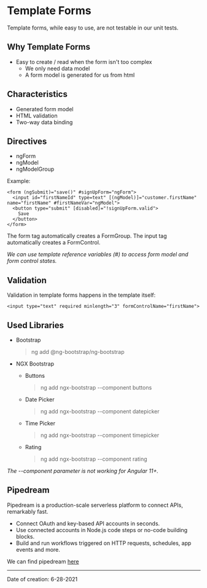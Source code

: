 # Template Forms

Template forms, while easy to use, are not testable in our unit tests.

## Why Template Forms

- Easy to create / read when the form isn't too complex
  - We only need data model
  - A form model is generated for us from html

## Characteristics

- Generated form model
- HTML validation
- Two-way data binding

## Directives

- ngForm
- ngModel
- ngModelGroup

Example:

```
<form (ngSubmit)="save()" #signUpForm="ngForm">
  <input id="firstNameId" type=text" [(ngModel)]="customer.firstName" name="firstName" #firstNameVar="ngModel">
  <button type="submit" [disabled]="!signUpForm.valid">
    Save
  </button>
</form>
```

The form tag automatically creates a FormGroup.
The input tag automatically creates a FormControl.

_We can use template reference variables (#) to access form model and form control states._

## Validation

Validation in template forms happens in the template itself:

```
<input type="text" required minlength="3" formControlName="firstName">
```

## Used Libraries

- Bootstrap

  > ng add @ng-bootstrap/ng-bootstrap

- NGX Bootstrap

  - Buttons

    > ng add ngx-bootstrap --component buttons

  - Date Picker

    > ng add ngx-bootstrap --component datepicker

  - Time Picker

    > ng add ngx-bootstrap --component timepicker

  - Rating

    > ng add ngx-bootstrap --component rating

_The --component parameter is not working for Angular 11+._

## Pipedream

Pipedream is a production-scale serverless platform to connect APIs, remarkably fast.

- Connect OAuth and key-based API accounts in seconds.
- Use connected accounts in Node.js code steps or no-code building blocks.
- Build and run workflows triggered on HTTP requests, schedules, app events and more.

We can find pipedream [here](https://pipedream.com/)

---

Date of creation: 6-28-2021
